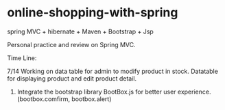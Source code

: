 # online-shopping-with-spring
spring MVC + hibernate + Maven + Bootstrap + Jsp

Personal practice and review on Spring MVC.

Time Line: 

7/14
Working on data table for admin to modify product in stock. Datatable for displaying product and edit product detail. 
1. Integrate the bootstrap library BootBox.js for better user experience. (bootbox.comfirm, bootbox.alert) 

